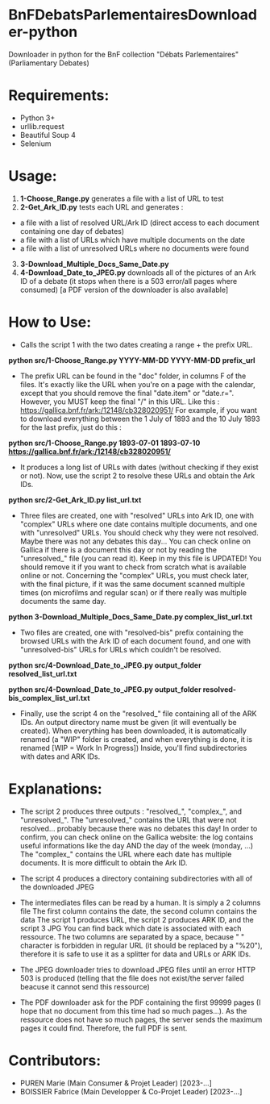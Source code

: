 # BnFDebatsParlementairesDownloader-python
Downloader in python for the BnF collection "Débats Parlementaires" (Parliamentary Debates)

# Requirements:
- Python 3+
- urllib.request
- Beautiful Soup 4
- Selenium

# Usage:
1) __1-Choose_Range.py__ generates a file with a list of URL to test
2) __2-Get_Ark_ID.py__ tests each URL and generates :
  - a file with a list of resolved URL/Ark ID (direct access to each document containing one day of debates)
  - a file with a list of URLs which have multiple documents on the date
  - a file with a list of unresolved URLs where no documents were found
3) __3-Download_Multiple_Docs_Same_Date.py__
4) __4-Download_Date_to_JPEG.py__ downloads all of the pictures of an Ark ID of a debate (it stops when there is a 503 error/all pages where consumed) [a PDF version of the downloader is also available]

# How to Use:
- Calls the script 1 with the two dates creating a range + the prefix URL.

__python src/1-Choose_Range.py YYYY-MM-DD YYYY-MM-DD prefix_url__

- The prefix URL can be found in the "doc" folder, in columns F of the files.
It's exactly like the URL when you're on a page with the calendar, except that
you should remove the final "date.item" or "date.r=".
However, you MUST keep the final "/" in this URL.
Like this : https://gallica.bnf.fr/ark:/12148/cb328020951/
For example, if you want to download everything between the 1 July of 1893 and
the 10 July 1893 for the last prefix, just do this :

__python src/1-Choose_Range.py 1893-07-01 1893-07-10 https://gallica.bnf.fr/ark:/12148/cb328020951/__

- It produces a long list of URLs with dates (without checking if they exist or
not). Now, use the script 2 to resolve these URLs and obtain the Ark IDs.

__python src/2-Get_Ark_ID.py list_url.txt__

- Three files are created, one with "resolved" URLs into Ark ID, one with
"complex" URLs where one date contains multiple documents, and one with
"unresolved" URLs. You should check why they were not resolved. Maybe there
was not any debates this day... You can check online on Gallica if there is a
document this day or not by reading the "unresolved_" file (you can read it).
Keep in my this file is UPDATED! You should remove it if you want to check from
scratch what is available online or not.
Concerning the "complex" URLs, you must check later, with the final picture, if
it was the same document scanned multiple times (on microfilms and regular
scan) or if there really was multiple documents the same day.

__python 3-Download_Multiple_Docs_Same_Date.py complex_list_url.txt__

- Two files are created, one with "resolved-bis" prefix containing the browsed
URLs with the Ark ID of each document found, and one with "unresolved-bis" URLs
for URLs which couldn't be resolved.

__python src/4-Download_Date_to_JPEG.py output_folder resolved_list_url.txt__

__python src/4-Download_Date_to_JPEG.py output_folder resolved-bis_complex_list_url.txt__

- Finally, use the script 4 on the "resolved_" file containing all of the ARK
IDs. An output directory name must be given (it will eventually be created).
When everything has been downloaded, it is automatically renamed (a "WIP"
folder is created, and when everything is done, it is renamed
[WIP = Work In Progress])
Inside, you'll find subdirectories with dates and ARK IDs.

# Explanations:
- The script 2 produces three outputs : "resolved_", "complex_", and
"unresolved_".
The "unresolved_" contains the URL that were not resolved... probably because
there was no debates this day!
In order to confirm, you can check online on the Gallica website: the log
contains useful informations like the day AND the day of the week (monday, ...)
The "complex_" contains the URL where each date has multiple documents. It is
more difficult to obtain the Ark ID.


- The script 4 produces a directory containing subdirectories with all of the
downloaded JPEG

- The intermediates files can be read by a human. It is simply a 2 columns file
The first column contains the date, the second column contains the data
The script 1 produces URL, the script 2 produces ARK ID, and the script 3 JPG
You can find back which date is associated with each ressource.
The two columns are separated by a space, because " " character is forbidden in
regular URL (it should be replaced by a "%20"), therefore it is safe to use it
as a splitter for data and URLs or ARK IDs.

- The JPEG downloader tries to download JPEG files until an error HTTP 503 is
produced (telling that the file does not exist/the server failed beacuse it
cannot send this ressource)
- The PDF downloader ask for the PDF containing the first 99999 pages (I hope
that no document from this time had so much pages...). As the ressource does
not have so much pages, the server sends the maximum pages it could find.
Therefore, the full PDF is sent.

# Contributors:
- PUREN Marie (Main Consumer & Projet Leader) [2023-...]
- BOISSIER Fabrice (Main Developper & Co-Projet Leader) [2023-...]
